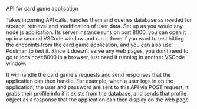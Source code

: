API for card game application

Takes incoming API calls, handles them and queries database as needed for storage, retrieval and modification of user data. Set up as you would any node js application.
Its server instance runs on port 8000, you can open it up in a second VSCode window and run it there if you want to test hitting the endpoints from the 
card game application, and you can also use Postman to test it. Since it doesn't serve any web pages, you don't need to go to localhost:8000 in a browser, just need
it running in another VSCode window. 

It will handle the card game's requests and send responses that the application can then handle. For example, when a user logs in on the application, the user
and password are sent to this API via POST request, it grabs their profile info if it exists from the database, and sends that profile object as a response that
the application can then display on the web page.
